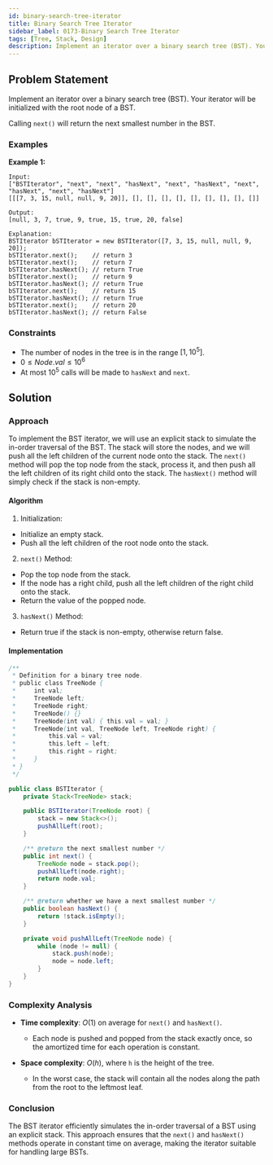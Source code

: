 ```yaml
---
id: binary-search-tree-iterator
title: Binary Search Tree Iterator
sidebar_label: 0173-Binary Search Tree Iterator
tags: [Tree, Stack, Design]
description: Implement an iterator over a binary search tree (BST). Your iterator will be initialized with the root node of a BST.
---
```


## Problem Statement

Implement an iterator over a binary search tree (BST). Your iterator will be initialized with the root node of a BST.

Calling `next()` will return the next smallest number in the BST.

### Examples

**Example 1:**

```plaintext
Input:
["BSTIterator", "next", "next", "hasNext", "next", "hasNext", "next", "hasNext", "next", "hasNext"]
[[[7, 3, 15, null, null, 9, 20]], [], [], [], [], [], [], [], [], []]

Output:
[null, 3, 7, true, 9, true, 15, true, 20, false]

Explanation:
BSTIterator bSTIterator = new BSTIterator([7, 3, 15, null, null, 9, 20]);
bSTIterator.next();    // return 3
bSTIterator.next();    // return 7
bSTIterator.hasNext(); // return True
bSTIterator.next();    // return 9
bSTIterator.hasNext(); // return True
bSTIterator.next();    // return 15
bSTIterator.hasNext(); // return True
bSTIterator.next();    // return 20
bSTIterator.hasNext(); // return False
```


### Constraints

- The number of nodes in the tree is in the range $[1, 10^5]$.
- $0 \leq Node.val \leq 10^6$
- At most $10^5$ calls will be made to `hasNext` and `next`.


## Solution

### Approach 

To implement the BST iterator, we will use an explicit stack to simulate the in-order traversal of the BST. The stack will store the nodes, and we will push all the left children of the current node onto the stack. The `next()` method will pop the top node from the stack, process it, and then push all the left children of its right child onto the stack. The `hasNext()` method will simply check if the stack is non-empty.



#### Algorithm

1. Initialization:  
- Initialize an empty stack.
- Push all the left children of the root node onto the stack.

2. `next()` Method:
- Pop the top node from the stack.
- If the node has a right child, push all the left children of the right child onto the stack.
- Return the value of the popped node.
3. `hasNext()` Method:
- Return true if the stack is non-empty, otherwise return false.




#### Implementation

```Java
/**
 * Definition for a binary tree node.
 * public class TreeNode {
 *     int val;
 *     TreeNode left;
 *     TreeNode right;
 *     TreeNode() {}
 *     TreeNode(int val) { this.val = val; }
 *     TreeNode(int val, TreeNode left, TreeNode right) {
 *         this.val = val;
 *         this.left = left;
 *         this.right = right;
 *     }
 * }
 */

public class BSTIterator {
    private Stack<TreeNode> stack;

    public BSTIterator(TreeNode root) {
        stack = new Stack<>();
        pushAllLeft(root);
    }

    /** @return the next smallest number */
    public int next() {
        TreeNode node = stack.pop();
        pushAllLeft(node.right);
        return node.val;
    }

    /** @return whether we have a next smallest number */
    public boolean hasNext() {
        return !stack.isEmpty();
    }

    private void pushAllLeft(TreeNode node) {
        while (node != null) {
            stack.push(node);
            node = node.left;
        }
    }
}

```

### Complexity Analysis

- **Time complexity**: $O(1)$ on average for `next()` and `hasNext()`.
    * Each node is pushed and popped from the stack exactly once, so the amortized time for each operation is constant.

- **Space complexity**: $O(h)$, where `h` is the height of the tree.
    * In the worst case, the stack will contain all the nodes along the path from the root to the leftmost leaf.

### Conclusion

The BST iterator efficiently simulates the in-order traversal of a BST using an explicit stack. This approach ensures that the `next()` and `hasNext()` methods operate in constant time on average, making the iterator suitable for handling large BSTs.
